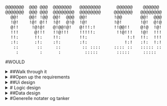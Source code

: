 <pre>
@@@@@@@  @@@ @@@  @@@@@@@   @@@@@@@@      @@@@@@    @@@@@@   @@@  @@@  @@@        @@@@@@   
@@@@@@@  @@@ @@@  @@@@@@@@  @@@@@@@@     @@@@@@@   @@@@@@@@  @@@  @@@  @@@       @@@@@@@   
  @@!    @@! !@@  @@!  @@@  @@!          !@@       @@!  @@@  @@!  @@@  @@!       !@@       
  !@!    !@! @!!  !@!  @!@  !@!          !@!       !@!  @!@  !@!  @!@  !@!       !@!       
  @!!     !@!@!   @!@@!@!   @!!!:!       !!@@!!    @!@  !@!  @!@  !@!  @!!       !!@@!!    
  !!!      @!!!   !!@!!!    !!!!!:        !!@!!!   !@!  !!!  !@!  !!!  !!!        !!@!!!   
  !!:      !!:    !!:       !!:               !:!  !!:  !!!  !!:  !!!  !!:            !:!  
  :!:      :!:    :!:       :!:              !:!   :!:  !:!  :!:  !:!   :!:          !:!   
   ::       ::     ::        :: ::::     :::: ::   ::::: ::  ::::: ::   :: ::::  :::: ::   
    :        :      :         :::::       :::::     :::::     ::::::     :::::    :::::</pre>



#WOULD

  <details><summary>##Walk through it</summary>

Et tekstbasert konsollspill satt til Dark Souls 1

Spilleren blir møtt av login screen, hvor spiller kan velge å starte nytt spill eller fortsette et påbegynt. Data lagres LOKALT til å begynne med, database utforskes

Starter man nytt spill vil du gå inn i en create character screen hvor du velger klasse og navn på karakteren. Klasser å velge mellom og deres bonuser er:

| Warrior/Kriger | Strength |
| --- | --- |
| Knight/Ridder | Endurance |
| Cleric/Troende | Faith |
| Sorcerer/Trollmann | Intellect |

Etter å ha laget karakter vil spilleren starte fra første “bonfire”, bål/lagringsplass.  disse bonfirene er rasteplasser hvor man gjør alle valg. Her kan du:

- Se på kartet, bestemme deg for hvor du skal gå
- Fylle opp healingflaskene dine
- Lagre spillet
- Levle opp

Selve gameplayet vil skje når spilleren beveger seg fra en bonfire til en annen. 

Når spilleren beveger seg vil en funksjon kjøre for å se hvor mange fiender en må sloss mot før man er fremme. 5-10 stykker vil være normalt, pluss en invasjon hvis man er så uheldig. Mellom hver fiende vil man kunne få muligheten til å dra tilbake til forrige bonfire, men man mister da all progresjon til neste område og må sloss mot alle fiendene på nytt. Hvis området man går til har en boss vil man først måtte ta alle fiendene og så sloss mot bossen uten å kunne raste. Slår man bossen vil man få masse exp og også låse opp neste område. Bosser og områder er fargekodet, så en GRØNN boss vil låse opp GRØNNE områder. Levler man opp vil man få en liten bonus til alle attributter, og man vil også få  5 attributtpoeng man kan sette i hvem av statsene man vil. I Firelink Shrine vil man kunne få muligheten til å “respecce”, det vil si at man fjerner alle attributtpoeng man har satt ut for å kunne sette dem ut igjen der man ønsker.

Spillet er ferdig når spilleren har tatt siste boss, som befinner seg i Kiln of the First Flame, og for å komme seg dit må man ta bossen i Dukes Archives.
  </details>
    <details><summary>##Open up the requirements</summary>

Hva har jeg behov for i dette spillet?

- Spectre Console for grafikk og funksjonalitet, spesifikt dele opp konsollen i bolker, vise graf for helse for spiller og fiender, tegne kart
- Hovedfunksjon for inputvalidation
- En form for lagringsløsning offline og lokalt, skrive til og lese fra fil
- Formler for damage og stats
- Arrow key menu, velge menyvalg ved å bruke piltaster eller WASD.
- En stabil timer for hvor lang tid man har på å skrive inn riktig ord i combat
  </details>
      <details><summary>##Ui design</summary>

Ui design

![Screenshot_6.png](Type%20Souls%208c7ad71f30c142838a629d56a741af1c/Screenshot_6.png)

Start game screen, denne skjermen er det spilleren møter ved spillstart.

![Screenshot_5.png](Type%20Souls%208c7ad71f30c142838a629d56a741af1c/Screenshot_5.png)

Ui for combat

![Screenshot_7.png](Type%20Souls%208c7ad71f30c142838a629d56a741af1c/Screenshot_7.png)

Spilleren har her kommet til en bonfire og har her flere muligheter for hva den kan gjøre
</details>
    <details><summary># Logic design</summary>

###Timer

Timeren må ha en default tid, rundt 2 sekunder, men den må kunne endres for hvert poeng spilleren plasserer i sin Intelligence stat.

Timeren må også kunne resettes for hver gang spilleren skriver et ord rett i combat.

###Words

Når spilleren er i combat må den skrive inn ett ord for hver gang den skal gjøre skade på motstanderen. Ordet må skrives rett og være ferdig skrevet før timeren har gått ut. Jeg tenker at her er det lurt å lese hver enkelt bokstav spilleren skriver, readkey. Skriver spilleren feil bokstav går det fint så lenge man klarer å skrive rett bokstav etterpå, og ordet er ferdig skrevet før tiden går ut. Klarer man ikke dette vil fienden gjøre skade på spilleren. I bossfights vil det fungere litt annerledes. Skriver man feil bokstav i en bossfight vil bossen gjøre skade med en gang, og ordet kastes. Man er altså nødt til å ha 100% rettskrevenhet i bosskamper for å ikke miste liv. Når spilleren får opp ordet den skal skrive vil man kjøre en readkey i konsollen som sjekker om den er den samme som stringen WordToWrite på indeksplassering [0], er den rett vil man så skrive inn en ny bokstav som sjekkes mot indeksplassering[1] osv osv til ordet er ferdig skrevet. 

###Travel

Spilleren må kunne reise fra ett område til ett annet, så det trengs en sjekk for å liste opp alle områder som spilleren har mulighet til å reise til. 

##WorldMap

En litt stor utfordring her blir å tegne opp verdenskartet. Det skal tegnes som et hierarkitre, som illustrert i bildet over. Det skal gå fint å gjøre med spectreconsole så lenge jeg setter opp klassene riktig, og logikken her bør kanskje håndteres av en WorldMap klasse?
</details>
      <details><summary>##Data design</summary>

##MajorArea

Class for alle områder som leder til sub-areas. Disse vil være Firelink Shrine, Depths, Undead Parish og Sen’s Fortress. Disse er Major Areas fordi de unlockes av en boss i et annet område og vises først i world mappet.

###Props:

- string AreaName - Navn på området
- list<SubArea> LeadsTo - Hvilke children den har, altså hvilke subareas dette main area har tilknytning til
- string ReqBossKill - Hvilken boss man må ha drept for å kunne entre dette området

##SubArea

Class for alle områder under et MajorArea, de vil ha en property for ParentArea, en property for LeadsTo-området man kan gå videre til, og også navnet sitt.

###Props:

- MajorArea ParentArea - Hvilket hovedområde dette subarea hører til
- SubArea LeadsTo - hvilket område man kan gå til herfra
  
##Spiller

Spillerklassen vil det her bare finnes en eneste instans av i hvert spill.

###Props

- int Level - spillerens level
- int CurrentExp - hvor mye exp spilleren har
- int MaxExp - hvor mye exp spilleren trenger for å levle opp, økes for hver level
- MajorArea CurrentMajorArea - hvilket hovedområde spilleren befinner seg i
- SubArea CurrentSubArea - hvilket område spesifikt spilleren er i
- int Health - spillerens helse
- int StatPointsToPlace - økes med fem hver gang spilleren levler opp, fjernes hver gang spilleren legger ett point inne i en stat i PlayerStats
- PlayerStats stats - Et objekt med alle statsene til spilleren
- int BossKills - antall bosser spilleren har drept, tilsier hvilke områder spilleren har låst opp
- bool Humanity - om spilleren er menneskelig eller ikke. skrus til false når spilleren dør og til true når spilleren får et boss eller invasion kill

##Enemy

Klassen til fiendene, de er like men har noen forskjellige navn og helseverdier som trekkes når en ny fiende blir instansiert

###Props

- list<string> EnemyNamesList - En liste over alle fiendetypene, alle mulige navn på fiende
- string EnemyName - Trekkes tilfeldig fra EnemyNamesList
- int EnemyLevel - denne propen er basert på Spilleren sin verdi av BossKills, som vil si at fiendene skalerer i level med spillerens fremgang
- int EnemyHealth - Fiendens helse
- int Damage - skaden fienden gjør om du den får sjans til å slå, skaleres med EnemyLevel
- bool IsDead - Settes til true når EnemyHealth når 0

##Battle

Klassen for kamp, instansieres hver gang spilleren møter en fiende

###Props

- Enemy EnemyToFight - fienden spilleren møter i kamp, kampen varer til EnemyToFight ikke har mer Health
- list<string> Words - ordene spilleren må skrive for å gjøre skade på motstanderen.
- Timer TypeTimer - Tiden spilleren har på å skrive hvert ord. resettes for hvert ord man skal skrive
  
##Timer

Klassen for timer. instansieres i hvert battle og tar inn spilleren som en property. Sekundene til timeren vil avhenge av spilleren sin Intellect stat. 

###Props

- int Seconds - default=2sekunder og for hver tiende intellect spilleren har legges det til et halvt sekund
  </details>
<details><summary>#Generelle notater og tanker</summary>

- Bruke spectreconsole til grafikk
- Combat består av å skrive ord rett og fort
- Combat gir exp, ikke drops
- Exp kan brukes til å levle opp med
- Liste opp map som et hierarki-tre
- Områder skal kunne gjenspilles, dvs man kan farme exp ved å bevege seg mellom bonfires
- Bosser respawner IKKE

###Stats!

| Strength | Økt damage |
| --- | --- |
| Intellect | Mer tid til å skrive |
| Endurance | Økt HP |
| Faith | Øker maxhp når du ikke er human, gir sjanse for ressurection |
| Humanity | Av eller på. Ikke human gjør så du bare får 50% max hp, men er du human åpner det opp for invasions, som gjør at du må sloss mot flere fiender på vei til steder |
| Level | Flat bonus til alle stats per level |

Humanity kan fåes tilbake ved å drepe bosser. 

![Mind Map (1).jpg](Type%20Souls%208c7ad71f30c142838a629d56a741af1c/Mind_Map_(1).jpg)

Kartet består av en forenklet versjon av Dark Souls 1 mappet

---
